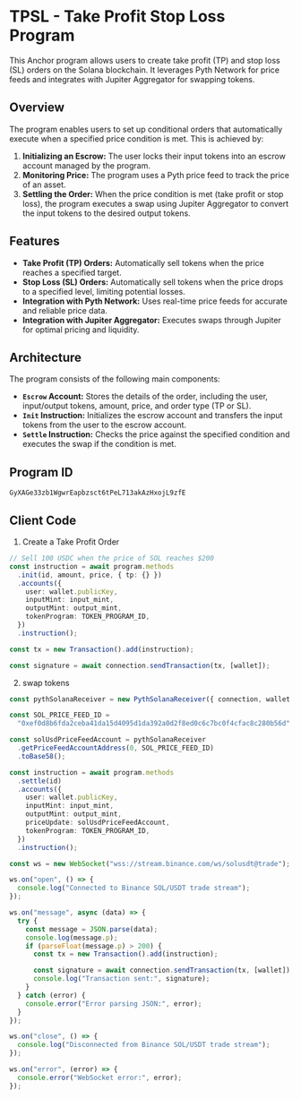 # TPSL - Take Profit Stop Loss Program

This Anchor program allows users to create take profit (TP) and stop loss (SL) orders on the Solana blockchain. It leverages Pyth Network for price feeds and integrates with Jupiter Aggregator for swapping tokens.

## Overview

The program enables users to set up conditional orders that automatically execute when a specified price condition is met. This is achieved by:

1. **Initializing an Escrow:** The user locks their input tokens into an escrow account managed by the program.
2. **Monitoring Price:** The program uses a Pyth price feed to track the price of an asset.
3. **Settling the Order:** When the price condition is met (take profit or stop loss), the program executes a swap using Jupiter Aggregator to convert the input tokens to the desired output tokens.

## Features

- **Take Profit (TP) Orders:** Automatically sell tokens when the price reaches a specified target.
- **Stop Loss (SL) Orders:** Automatically sell tokens when the price drops to a specified level, limiting potential losses.
- **Integration with Pyth Network:** Uses real-time price feeds for accurate and reliable price data.
- **Integration with Jupiter Aggregator:** Executes swaps through Jupiter for optimal pricing and liquidity.

## Architecture

The program consists of the following main components:

- **`Escrow` Account:** Stores the details of the order, including the user, input/output tokens, amount, price, and order type (TP or SL).
- **`Init` Instruction:** Initializes the escrow account and transfers the input tokens from the user to the escrow account.
- **`Settle` Instruction:** Checks the price against the specified condition and executes the swap if the condition is met.

## Program ID

`GyXAGe33zb1WgwrEapbzsct6tPeL713akAzHxojL9zfE`

## Client Code

1. Create a Take Profit Order

```typescript
// Sell 100 USDC when the price of SOL reaches $200
const instruction = await program.methods
  .init(id, amount, price, { tp: {} })
  .accounts({
    user: wallet.publicKey,
    inputMint: input_mint,
    outputMint: output_mint,
    tokenProgram: TOKEN_PROGRAM_ID,
  })
  .instruction();

const tx = new Transaction().add(instruction);

const signature = await connection.sendTransaction(tx, [wallet]);
```

2. swap tokens

```typescript
const pythSolanaReceiver = new PythSolanaReceiver({ connection, wallet });

const SOL_PRICE_FEED_ID =
  "0xef0d8b6fda2ceba41da15d4095d1da392a0d2f8ed0c6c7bc0f4cfac8c280b56d";

const solUsdPriceFeedAccount = pythSolanaReceiver
  .getPriceFeedAccountAddress(0, SOL_PRICE_FEED_ID)
  .toBase58();

const instruction = await program.methods
  .settle(id)
  .accounts({
    user: wallet.publicKey,
    inputMint: input_mint,
    outputMint: output_mint,
    priceUpdate: solUsdPriceFeedAccount,
    tokenProgram: TOKEN_PROGRAM_ID,
  })
  .instruction();

const ws = new WebSocket("wss://stream.binance.com/ws/solusdt@trade");

ws.on("open", () => {
  console.log("Connected to Binance SOL/USDT trade stream");
});

ws.on("message", async (data) => {
  try {
    const message = JSON.parse(data);
    console.log(message.p);
    if (parseFloat(message.p) > 200) {
      const tx = new Transaction().add(instruction);

      const signature = await connection.sendTransaction(tx, [wallet]);
      console.log("Transaction sent:", signature);
    }
  } catch (error) {
    console.error("Error parsing JSON:", error);
  }
});

ws.on("close", () => {
  console.log("Disconnected from Binance SOL/USDT trade stream");
});

ws.on("error", (error) => {
  console.error("WebSocket error:", error);
});
```
